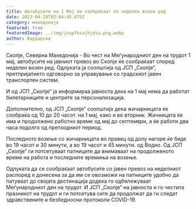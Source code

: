 ```yaml
---
title: Автобусите на 1 Мај ќе сообраќаат по неделен возен ред
date: 2023-04-29T02:04:45.675Z
category: македонија
featured: true
featuredImage: ../img/jsopfksajhjdsa.png.webp
author: Вардарски
---
```


Скопје, Северна Македонија - Во чест на Меѓународниот ден на трудот 1 мај, автобусите на јавниот превоз во Скопје ќе сообраќаат според неделен возен ред. Одлуката ја соопштија од ЈСП „Скопје“, претпријатието одговорно за управување со градскиот јавен транспортен систем.

И од ЈСП „Скопје“ ја информираа јавноста дека на 1 мај нема да работат билетарниците и центрите за персонализација.

Дополнително, од ЈСП „Скопје“ соопштија дека жичарницата ќе сообраќа од 10 до 20 часот. на 1 мај, како и во вторник. Жичницата ќе има и продолжено работно време од мај до септември, а ќе работи два часа подолго од претходниот период.

Последното возење со жичарницата во правец од долу нагоре ќе биде во 19 часот и 30 минути, а во 19 часот и 45 минути. од Водно. Од ЈСП „Скопје“ ги потсетуваат патниците да внимаваат на продолженото време на работа и последните времиња на возење.

Одлуката да се сообраќаат автобусите со јавен превоз на неделниот распоред е донесена за да им се овозможи на патниците удобно да патуваат до својата дестинација додека го одбележуваат Меѓународниот ден на трудот. И ЈСП „Скопје“ на јавноста и го честита празникот на трудот и ги потсетува сите да продолжат да ги следат здравствените и безбедносни протоколи COVID-19.
